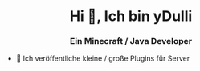 <h1 align="center">Hi 👋, Ich bin yDulli</h1>
<h3 align="center">Ein Minecraft / Java Developer</h3>

- 🔭 Ich veröffentliche kleine / große Plugins für Server
